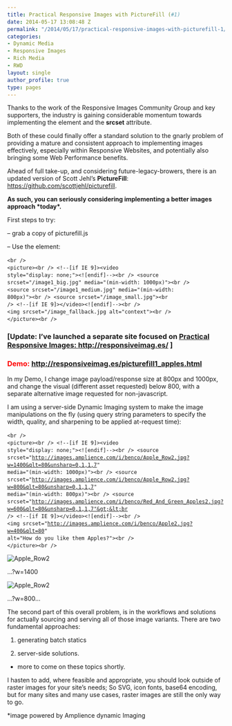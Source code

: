 ```yaml
---
title: Practical Responsive Images with PictureFill (#1)
date: 2014-05-17 13:08:48 Z
permalink: "/2014/05/17/practical-responsive-images-with-picturefill-1/"
categories:
- Dynamic Media
- Responsive Images
- Rich Media
- RWD
layout: single
author_profile: true
type: pages
---
```


Thanks to the work of the Responsive Images Community Group and key supporters, the industry is gaining considerable momentum towards implementing the **<picture>** element and the **srcset** attribute.

Both of these could finally offer a standard solution to the gnarly problem of providing a mature and consistent approach to implementing images effectively, especially within Responsive Websites, and potentially also bringing some Web Performance benefits.

Ahead of full take-up, and considering future-legacy-browers, there is an updated version of Scott Jehl&#8217;s **PictureFill**: <a title="GitHub PictureFIll" href="https://github.com/scottjehl/picturefill" target="_blank">https://github.com/scottjehl/picturefill</a>.

**As such, you can seriously considering implementing a better images approach \*today\*.**

First steps to try:

&#8211; grab a copy of picturefill.js

&#8211; Use the <picture> element:

<code class="prettyprint lang-html">&lt;br />
&lt;picture&gt;&lt;br />
&lt;!--[if IE 9]&gt;&lt;video style="display: none;"&gt;&lt;![endif]--&gt;&lt;br />
&lt;source srcset="/image1_big.jpg" media="(min-width: 1000px)"&gt;&lt;br />
&lt;source srcset="/image1_medium.jpg" media="(min-width: 800px)"&gt;&lt;br />
&lt;source srcset="/image_small.jpg"&gt;&lt;br />
&lt;!--[if IE 9]&gt;&lt;/video&gt;&lt;![endif]--&gt;&lt;br />
&lt;img srcset="/image_fallback.jpg alt="context"&gt;&lt;br />
&lt;/picture&gt;&lt;br />
</code>

### [Update: I&#8217;ve launched a separate site focused on <a title="Practical Responsive Images" href="http://responsiveimag.es/" target="_blank">Practical Responsive Images: http://responsiveimag.es/</a> ]

###

### <span style="color: #ff0000;"><strong>Demo: </strong></span>**<a title="Responsive Images PictureFill Demo" href="http://responsiveimag.es/picturefill1_apples.html" target="_blank">http://responsiveimag.es/picturefill1_apples.html</a>**

In my Demo, I change image payload/response size at 800px and 1000px, and change the visual (different asset requested) below 800, with a separate alternative image requested for non-javascript.

I am using a server-side Dynamic Imaging system to make the image manipulations on the fly (using query string parameters to specify the width, quality, and sharpening to be applied at-request time):

<code class="prettyprint lang-html">&lt;br />
&lt;picture&gt;&lt;br />
&lt;!--[if IE 9]&gt;&lt;video style="display: none;"&gt;&lt;![endif]--&gt;&lt;br />
&lt;source srcset="http://images.amplience.com/i/benco/Apple_Row2.jpg?w=1400&qlt=80&unsharp=0,1,1,7" media="(min-width: 1000px)"&gt;&lt;br />
&lt;source srcset="http://images.amplience.com/i/benco/Apple_Row2.jpg?w=800&qlt=80&unsharp=0,1,1,7" media="(min-width: 800px)"&gt;&lt;br />
&lt;source srcset="http://images.amplience.com/i/benco/Red_And_Green_Apples2.jpg?w=600&qlt=80&unsharp=0,1,1,7"&gt;&lt;br />
&lt;!--[if IE 9]&gt;&lt;/video&gt;&lt;![endif]--&gt;&lt;br />
&lt;img srcset="http://images.amplience.com/i/benco/Apple2.jpg?w=400&qlt=80" alt="How do you like them Apples?"&gt;&lt;br />
&lt;/picture&gt;&lt;br />
</code>

<img class="aligncenter wp-image-1762" src="/images/allbsuploads/2014/05/Apple_Row2.jpg" alt="Apple_Row2" width="500" height="149" srcset="/images/allbsuploads/2014/05/Apple_Row2-300x89.jpg 300w, /images/allbsuploads/2014/05/Apple_Row2-1024x304.jpg 1024w, /images/allbsuploads/2014/05/Apple_Row2-900x267.jpg 900w, /images/allbsuploads/2014/05/Apple_Row2.jpg 3253w" sizes="(max-width: 500px) 100vw, 500px" />

&#8230;?w=1400

<img class="aligncenter wp-image-1762 size-medium" src="/images/allbsuploads/2014/05/Apple_Row2-300x89.jpg" alt="Apple_Row2" width="300" height="89" srcset="/images/allbsuploads/2014/05/Apple_Row2-300x89.jpg 300w, /images/allbsuploads/2014/05/Apple_Row2-1024x304.jpg 1024w, /images/allbsuploads/2014/05/Apple_Row2-900x267.jpg 900w" sizes="(max-width: 300px) 100vw, 300px" />

&#8230;?w=800&#8230;

The second part of this overall problem, is in the workflows and solutions for actually sourcing and serving all of those image variants. There are two fundamental approaches:

1) generating batch statics

2) server-side solutions.

* more to come on these topics shortly.

I hasten to add, where feasible and appropriate, you should look outside of raster images for your site&#8217;s needs; So SVG, icon fonts, base64 encoding, but for many sites and many use cases, raster images are still the only way to go.

*image powered by Amplience dynamic Imaging
